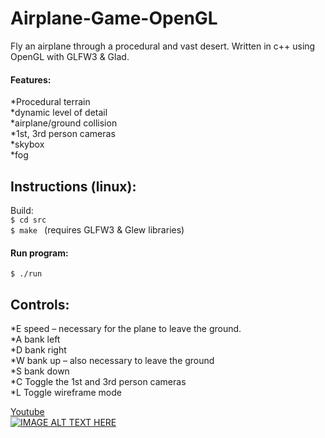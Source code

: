 # Airplane-Game-OpenGL
Fly an airplane through a procedural and vast desert. Written in c++ using OpenGL with GLFW3 &amp; Glad. 

#### Features:  
*Procedural terrain  
*dynamic level of detail  
*airplane/ground collision  
*1st, 3rd person cameras  
*skybox  
*fog  

## Instructions (linux):  
Build:   
```$ cd src```   
```$ make ```  (requires GLFW3 & Glew libraries)   

#### Run program:   
```$ ./run```  

## Controls:   
*E speed – necessary for the plane to leave the ground.   
*A bank left   
*D bank right   
*W bank up – also necessary to leave the ground   
*S bank down   
*C Toggle the 1st and 3rd person cameras   
*L Toggle wireframe mode

[Youtube](https://www.youtube.com/watch?v=mYUEldYkri8)   
[![IMAGE ALT TEXT HERE](https://img.youtube.com/vi/mYUEldYkri8/0.jpg)](https://www.youtube.com/watch?v=mYUEldYkri8)  
